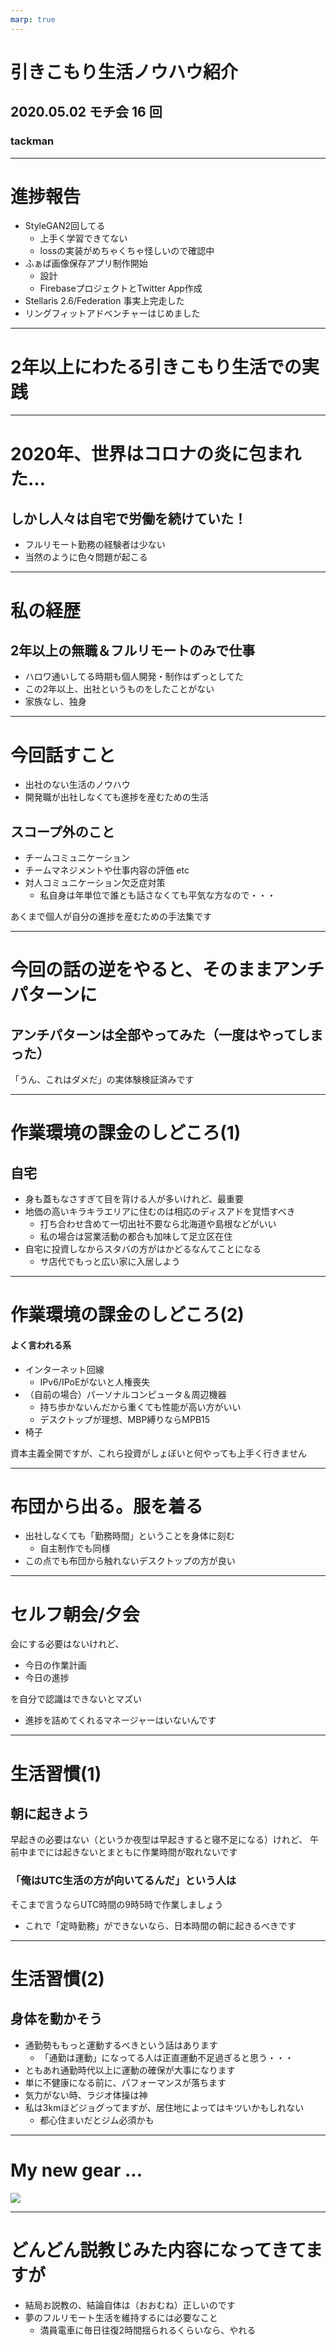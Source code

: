```yaml
---
marp: true
---
```


# 引きこもり生活ノウハウ紹介

## 2020.05.02 モチ会 16 回

### tackman

---

# 進捗報告

- StyleGAN2回してる
  - 上手く学習できてない
  - lossの実装がめちゃくちゃ怪しいので確認中
- ふぁば画像保存アプリ制作開始
  - 設計
  - FirebaseプロジェクトとTwitter App作成
- Stellaris 2.6/Federation 事実上完走した
- リングフィットアドベンチャーはじめました

---

# 2年以上にわたる引きこもり生活での実践

---

# 2020年、世界はコロナの炎に包まれた…

## しかし人々は自宅で労働を続けていた！

- フルリモート勤務の経験者は少ない
- 当然のように色々問題が起こる

---

# 私の経歴

## 2年以上の無職＆フルリモートのみで仕事

- ハロワ通いしてる時期も個人開発・制作はずっとしてた
- この2年以上、出社というものをしたことがない
- 家族なし、独身

---

# 今回話すこと

- 出社のない生活のノウハウ
- 開発職が出社しなくても進捗を産むための生活

## スコープ外のこと

- チームコミュニケーション
- チームマネジメントや仕事内容の評価 etc
- 対人コミュニケーション欠乏症対策
  - 私自身は年単位で誰とも話さなくても平気な方なので・・・

あくまで個人が自分の進捗を産むための手法集です

---

# 今回の話の逆をやると、そのままアンチパターンに

## アンチパターンは全部やってみた（一度はやってしまった）

「うん、これはダメだ」の実体験検証済みです

---

# 作業環境の課金のしどころ(1)

## 自宅

- 身も蓋もなさすぎて目を背ける人が多いけれど、最重要
- 地価の高いキラキラエリアに住むのは相応のディスアドを覚悟すべき
  - 打ち合わせ含めて一切出社不要なら北海道や島根などがいい
  - 私の場合は営業活動の都合も加味して足立区在住
- 自宅に投資しなからスタバの方がはかどるなんてことになる
  - サ店代でもっと広い家に入居しよう

---

# 作業環境の課金のしどころ(2)

#### よく言われる系

- インターネット回線
  - IPv6/IPoEがないと人権喪失
- （自前の場合）パーソナルコンピュータ＆周辺機器
  - 持ち歩かないんだから重くても性能が高い方がいい
  - デスクトップが理想、MBP縛りならMPB15
- 椅子

資本主義全開ですが、これら投資がしょぼいと何やっても上手く行きません

---

# 布団から出る。服を着る

- 出社しなくても「勤務時間」ということを身体に刻む
  - 自主制作でも同様
- この点でも布団から触れないデスクトップの方が良い

---

# セルフ朝会/夕会

会にする必要はないけれど、

- 今日の作業計画
- 今日の進捗

を自分で認識はできないとマズい

- 進捗を詰めてくれるマネージャーはいないんです

---

# 生活習慣(1)

## 朝に起きよう

早起きの必要はない（というか夜型は早起きすると寝不足になる）けれど、
午前中までには起きないとまともに作業時間が取れないです

### 「俺はUTC生活の方が向いてるんだ」という人は

そこまで言うならUTC時間の9時5時で作業しましょう

- これで「定時勤務」ができないなら、日本時間の朝に起きるべきです

---

# 生活習慣(2)

## 身体を動かそう

- 通勤勢ももっと運動するべきという話はあります
  - 「通勤は運動」になってる人は正直運動不足過ぎると思う・・・
- ともあれ通勤時代以上に運動の確保が大事になります
- 単に不健康になる前に、パフォーマンスが落ちます
- 気力がない時、ラジオ体操は神
- 私は3kmほどジョグってますが、居住地によってはキツいかもしれない
  - 都心住まいだとジム必須かも

---

# My new gear ...

![](ringfit.jpg)

---

# どんどん説教じみた内容になってきてますが

- 結局お説教の、結論自体は（おおむね）正しいのです
- 夢のフルリモート生活を維持するには必要なこと
  - 満員電車に毎日往復2時間揺られるくらいなら、やれる